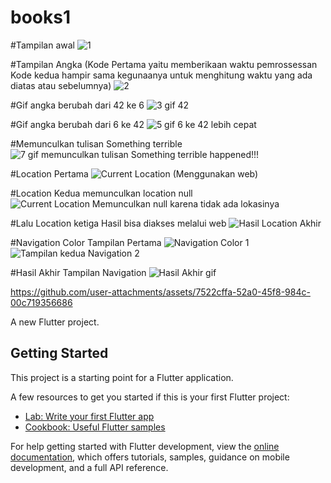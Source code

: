 # books1

#Tampilan awal
![1](https://github.com/user-attachments/assets/8d8c9774-df27-4cd5-a5aa-ee8bc04a44a7)

#Tampilan Angka (Kode Pertama yaitu memberikaan waktu pemrossessan Kode kedua hampir sama kegunaanya untuk menghitung waktu yang ada diatas atau sebelumnya)
![2](https://github.com/user-attachments/assets/3174db17-abd7-4f0a-aebc-5a2aed1676b8)

#Gif angka berubah dari 42 ke 6
![3 gif 42 ](https://github.com/user-attachments/assets/82b6d045-762b-4c95-9fee-649faf4fd1ce)

#Gif angka berubah dari 6 ke 42
![5 gif 6 ke 42 lebih cepat](https://github.com/user-attachments/assets/0179f411-0a3a-448a-9f96-252a2e2e3127)

#Memunculkan tulisan Something terrible 
![7 gif memunculkan tulisan Something terrible happened!!!](https://github.com/user-attachments/assets/7797d7e2-ebe9-436d-87d9-39f5b3c1a35a)

#Location Pertama
![Current Location (Menggunakan web)](https://github.com/user-attachments/assets/1feb6a72-189d-47a4-9a75-e93e70eb16bb)

#Location Kedua memunculkan location null
![Current Location Memunculkan null karena tidak ada lokasinya](https://github.com/user-attachments/assets/845a7bec-27f3-4f68-a64a-ec47d78c108b)

#Lalu Location ketiga Hasil bisa diakses melalui web
![Hasil Location Akhir](https://github.com/user-attachments/assets/9b877126-2cec-4c14-9d6c-3a798109f53f)

#Navigation Color Tampilan Pertama
![Navigation Color 1](https://github.com/user-attachments/assets/4b5a72fb-52e3-4212-b8e7-dd8a2471eac9)
![Tampilan kedua Navigation 2](https://github.com/user-attachments/assets/cba5f5ae-3764-4d7d-a249-3a21d9c7bd94)

#Hasil Akhir Tampilan Navigation
![Hasil Akhir gif](https://github.com/user-attachments/assets/cee0ed8a-d72d-4874-a529-5749ff67e0b3)








https://github.com/user-attachments/assets/7522cffa-52a0-45f8-984c-00c719356686




A new Flutter project.

## Getting Started

This project is a starting point for a Flutter application.

A few resources to get you started if this is your first Flutter project:

- [Lab: Write your first Flutter app](https://docs.flutter.dev/get-started/codelab)
- [Cookbook: Useful Flutter samples](https://docs.flutter.dev/cookbook)

For help getting started with Flutter development, view the
[online documentation](https://docs.flutter.dev/), which offers tutorials,
samples, guidance on mobile development, and a full API reference.
